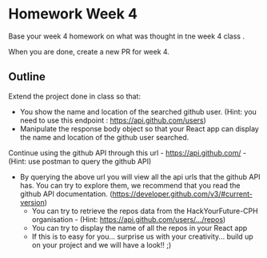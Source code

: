 # Homework Week 4

Base your week 4 homework on what was thought in tne week 4 class .

When you are done, create a new PR for week 4.

## Outline

Extend the project done in class so that:

- You show the name and location of the searched github user. (Hint: you need to use this endpoint : https://api.github.com/users)
- Manipulate the response body object so that your React app can display the name and location of the github user searched.


Continue using the github API through this url - https://api.github.com/ - (Hint: use postman to query the github API)

- By querying the above url you will view all the api urls that the github API has. You can try to explore them, we recommend that you read the github API documentation. (https://developer.github.com/v3/#current-version)
    - You can try to retrieve the repos data from the HackYourFuture-CPH organisation - (Hint: https://api.github.com/users/.../repos)
    - You can try to display the name of all the repos in your React app
    - If this is to easy for you... surprise us with your creativity... build up on your project and we will have a look!! ;)